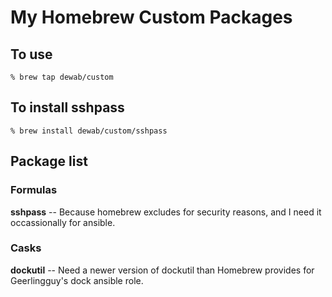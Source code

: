 # My Homebrew Custom Packages

## To use

```% brew tap dewab/custom```

## To install sshpass

```% brew install dewab/custom/sshpass ```

## Package list

### Formulas

**sshpass** -- Because homebrew excludes for security reasons, and I need it occassionally for ansible.

### Casks

**dockutil** -- Need a newer version of dockutil than Homebrew provides for Geerlingguy's dock ansible role.